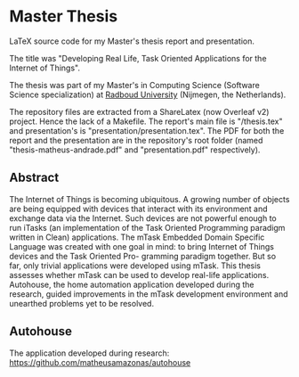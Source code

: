 # Master Thesis

LaTeX source code for my Master's thesis report and presentation. 

The title was "Developing Real Life, Task Oriented Applications for the Internet of Things".

The thesis was part of my Master's in Computing Science (Software Science specialization) at [Radboud University](https://www.ru.nl/english/) (Nijmegen, the Netherlands).

The repository files are extracted from a ShareLatex (now Overleaf v2) project. Hence the lack of a Makefile. The report's main file is "/thesis.tex" and presentation's is "presentation/presentation.tex". The PDF for both the report and the presentation are in the repository's root folder (named "thesis-matheus-andrade.pdf" and "presentation.pdf" respectively).

Abstract
--------------
The Internet of Things is becoming ubiquitous. A growing number of objects are being equipped with devices that interact with its environment and exchange data via the Internet. Such devices are not powerful enough to run iTasks (an implementation of the Task Oriented Programming paradigm written in Clean) applications. The mTask Embedded Domain Specific Language was created with one goal in mind: to bring Internet of Things devices and the Task Oriented Pro- gramming paradigm together. But so far, only trivial applications were developed using mTask. This thesis assesses whether mTask can be used to develop real-life applications. Autohouse, the home automation application developed during the research, guided improvements in the mTask development environment and unearthed problems yet to be resolved.

Autohouse
--------------
The application developed during research: 
https://github.com/matheusamazonas/autohouse

